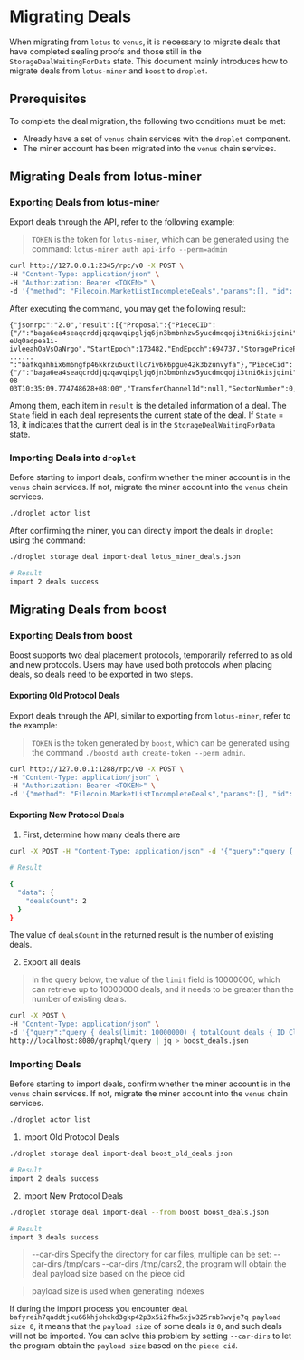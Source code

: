 # Migrating Deals

When migrating from `lotus` to `venus`, it is necessary to migrate deals that have completed sealing proofs and those still in the `StorageDealWaitingForData` state.
This document mainly introduces how to migrate deals from `lotus-miner` and `boost` to `droplet`.

## Prerequisites

To complete the deal migration, the following two conditions must be met:
- Already have a set of `venus` chain services with the `droplet` component.
- The miner account has been migrated into the `venus` chain services.

## Migrating Deals from lotus-miner

### Exporting Deals from lotus-miner

Export deals through the API, refer to the following example:

> `TOKEN` is the token for `lotus-miner`, which can be generated using the command: `lotus-miner auth api-info --perm=admin`

```bash
curl http://127.0.0.1:2345/rpc/v0 -X POST \
-H "Content-Type: application/json" \
-H "Authorization: Bearer <TOKEN>" \
-d '{"method": "Filecoin.MarketListIncompleteDeals","params":[], "id": 0}' > lotus_miner_deals.json
```

After executing the command, you may get the following result:

```
{"jsonrpc":"2.0","result":[{"Proposal":{"PieceCID":{"/":"baga6ea4seaqcrddjqzqavqipgljq6jn3bmbnhzw5yucdmoqoji3tni6kisjqini"},"PieceSize":128,"VerifiedDeal":false,"Client":"t3r3nyp4sitvilwc5wggvrsyoqmue3zgliqsqzqxri5up2fmlx2e5xeltxv4qbokjj6qrdgz3t7zdwygogpjaa","Provider":"t01000","Label":"uAVUAHOi_meaYr-eUqOadpea1i-ivleeahOaVsOaNrgo","StartEpoch":173482,"EndEpoch":694737,"StoragePricePerEpoch":"0",
......
":"bafkqahhix6m6ngfp46kkrzu5uxtllc7iv6k6pgue42k3bzunvyfa"},"PieceCid":{"/":"baga6ea4seaqcrddjqzqavqipgljq6jn3bmbnhzw5yucdmoqoji3tni6kisjqini"},"PieceSize":127,"RawBlockSize":0},"AvailableForRetrieval":false,"DealID":0,"CreationTime":"2022-08-03T10:35:09.774748628+08:00","TransferChannelId":null,"SectorNumber":0,"InboundCAR":""}],"id":0}
```

Among them, each item in `result` is the detailed information of a deal. The `State` field in each deal represents the current state of the deal. If `State` = 18, it indicates that the current deal is in the `StorageDealWaitingForData` state.

### Importing Deals into `droplet`

Before starting to import deals, confirm whether the miner account is in the `venus` chain services. If not, migrate the miner account into the `venus` chain services.

```bash
./droplet actor list
```

After confirming the miner, you can directly import the deals in `droplet` using the command:
    
```bash
./droplet storage deal import-deal lotus_miner_deals.json

# Result
import 2 deals success
```

## Migrating Deals from boost

### Exporting Deals from boost

Boost supports two deal placement protocols, temporarily referred to as old and new protocols. Users may have used both protocols when placing deals, so deals need to be exported in two steps.

#### Exporting Old Protocol Deals

Export deals through the API, similar to exporting from `lotus-miner`, refer to the example:

> `TOKEN` is the token generated by `boost`, which can be generated using the command `./boostd auth create-token --perm admin`.

```bash
curl http://127.0.0.1:1288/rpc/v0 -X POST \
-H "Content-Type: application/json" \
-H "Authorization: Bearer <TOKEN>" \
-d '{"method": "Filecoin.MarketListIncompleteDeals","params":[], "id": 0}' > boost_old_deals.json
```

#### Exporting New Protocol Deals

1. First, determine how many deals there are

```bash
curl -X POST -H "Content-Type: application/json" -d '{"query":"query { dealsCount() }"}' http://localhost:8080/graphql/query | jq

# Result

{
  "data": {
    "dealsCount": 2
  }
}
```

The value of `dealsCount` in the returned result is the number of existing deals.

2. Export all deals

> In the query below, the value of the `limit` field is 10000000, which can retrieve up to 10000000 deals, and it needs to be greater than the number of existing deals.

```bash
curl -X POST \
-H "Content-Type: application/json" \
-d '{"query":"query { deals(limit: 10000000) { totalCount deals { ID ClientAddress ProviderAddress CreatedAt PieceCid PieceSize IsVerified ProposalLabel ProviderCollateral ClientCollateral StoragePricePerEpoch StartEpoch EndEpoch ClientPeerID DealDataRoot SignedProposalCid InboundFilePath ChainDealID PublishCid IsOffline Transfer { Type Size } IsTransferStalled Checkpoint Err Sector { ID Offset Length } Message } } }"}' \
http://localhost:8080/graphql/query | jq > boost_deals.json
```

### Importing Deals

Before starting to import deals, confirm whether the miner account is in the `venus` chain services. If not, migrate the miner account into the `venus` chain services.

```bash
./droplet actor list
```

1. Import Old Protocol Deals

```bash
./droplet storage deal import-deal boost_old_deals.json

# Result
import 2 deals success
```

2. Import New Protocol Deals

```bash
./droplet storage deal import-deal --from boost boost_deals.json

# Result
import 3 deals success
```

> --car-dirs Specify the directory for car files, multiple can be set: --car-dirs /tmp/cars --car-dirs /tmp/cars2, the program will obtain the deal payload size based on the piece cid

> payload size is used when generating indexes

If during the import process you encounter `deal bafyreih7qaddtjxu66khjohckd3gkp42p3x5i2fhw5xjw325rnb7wvje7q payload size 0`, it means that the `payload size` of some deals is `0`, and such deals will not be imported. You can solve this problem by setting `--car-dirs` to let the program obtain the `payload size` based on the `piece cid`.
